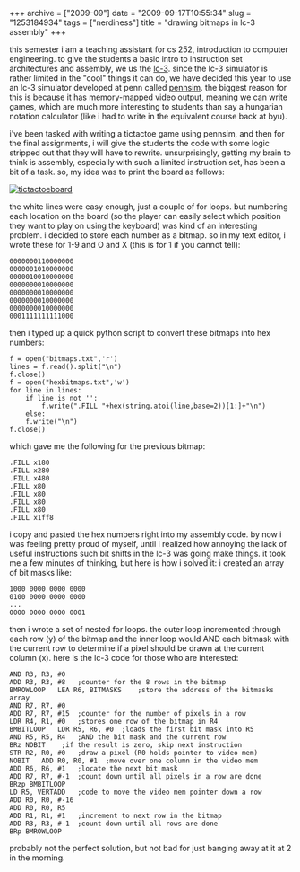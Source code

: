 +++
archive = ["2009-09"]
date = "2009-09-17T10:55:34"
slug = "1253184934"
tags = ["nerdiness"]
title = "drawing bitmaps in lc-3 assembly"
+++

this semester i am a teaching assistant for cs 252, introduction to
computer engineering. to give the students a basic intro to instruction
set architectures and assembly, we us the [lc-3][1]. since the lc-3
simulator is rather limited in the "cool" things it can do, we have
decided this year to use an lc-3 simulator developed at penn called
[pennsim][2]. the biggest reason for this is because it has memory-mapped
video output, meaning we can write games, which are much more interesting
to students than say a hungarian notation calculator (like i had to write
in the equivalent course back at byu).

i've been tasked with writing a tictactoe game using pennsim, and then for
the final assignments, i will give the students the code with some logic
stripped out that they will have to rewrite. unsurprisingly, getting my
brain to think is assembly, especially with such a limited instruction
set, has been a bit of a task. so, my idea was to print the board as
follows:

[![tictactoeboard][3]][4]

the white lines were easy enough, just a couple of for loops. but
numbering each location on the board (so the player can easily select
which position they want to play on using the keyboard) was kind of an
interesting problem. i decided to store each number as a bitmap. so in my
text editor, i wrote these for 1-9 and O and X (this is for 1 if you
cannot tell):


    0000000110000000
    0000001010000000
    0000010010000000
    0000000010000000
    0000000010000000
    0000000010000000
    0000000010000000
    0001111111111000


then i typed up a quick python script to convert these bitmaps into hex
numbers:


    f = open("bitmaps.txt",'r')
    lines = f.read().split("\n")
    f.close()
    f = open("hexbitmaps.txt",'w')
    for line in lines:
        if line is not '':
            f.write(".FILL "+hex(string.atoi(line,base=2))[1:]+"\n")
        else:
        f.write("\n")
    f.close()


which gave me the following for the previous bitmap:


    .FILL x180
    .FILL x280
    .FILL x480
    .FILL x80
    .FILL x80
    .FILL x80
    .FILL x80
    .FILL x1ff8


i copy and pasted the hex numbers right into my assembly code. by now
i was feeling pretty proud of myself, until i realized how annoying the
lack of useful instructions such bit shifts in the lc-3 was going make
things. it took me a few minutes of thinking, but here is how i solved it:
i created an array of bit masks like:


    1000 0000 0000 0000
    0100 0000 0000 0000
    ...
    0000 0000 0000 0001


then i wrote a set of nested for loops. the outer loop incremented through
each row (y) of the bitmap and the inner loop would AND each bitmask with
the current row to determine if a pixel should be drawn at the current
column (x). here is the lc-3 code for those who are interested:


    AND R3, R3, #0
    ADD R3, R3, #8	 ;counter for the 8 rows in the bitmap
    BMROWLOOP	LEA R6, BITMASKS	;store the address of the bitmasks array
    AND R7, R7, #0
    ADD R7, R7, #15	 ;counter for the number of pixels in a row
    LDR R4, R1, #0	 ;stores one row of the bitmap in R4
    BMBITLOOP	LDR R5, R6, #0	;loads the first bit mask into R5
    AND R5, R5, R4	 ;AND the bit mask and the current row
    BRz NOBIT	 ;if the result is zero, skip next instruction
    STR R2, R0, #0	 ;draw a pixel (R0 holds pointer to video mem)
    NOBIT	ADD R0, R0, #1	;move over one column in the video mem
    ADD R6, R6, #1	 ;locate the next bit mask
    ADD R7, R7, #-1	 ;count down until all pixels in a row are done
    BRzp BMBITLOOP
    LD R5, VERTADD	 ;code to move the video mem pointer down a row
    ADD R0, R0, #-16
    ADD R0, R0, R5
    ADD R1, R1, #1	 ;increment to next row in the bitmap
    ADD R3, R3, #-1	 ;count down until all rows are done
    BRp BMROWLOOP


probably not the perfect solution, but not bad for just banging away at it
at 2 in the morning.

[1]: http://en.wikipedia.org/wiki/LC-3
[2]: http://www.cis.upenn.edu/~milom/cse240-Fall06/pennsim/pennsim-manual.html
[3]: http://farm4.static.flickr.com/3524/4082386988_5616c7dc82_o.jpg
[4]: http://www.flickr.com/photos/rjbismark90/4082386988/ (tictactoeboard by ryanallanjohnson, on Flickr)

